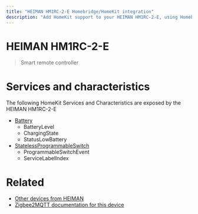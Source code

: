 ```yaml
---
title: "HEIMAN HM1RC-2-E Homebridge/HomeKit integration"
description: "Add HomeKit support to your HEIMAN HM1RC-2-E, using Homebridge, Zigbee2MQTT and homebridge-z2m."
---
```

<!---
This file has been GENERATED using src/docgen/docgen.ts
DO NOT EDIT THIS FILE MANUALLY!
-->
# HEIMAN HM1RC-2-E
> Smart remote controller


# Services and characteristics
The following HomeKit Services and Characteristics are exposed by
the HEIMAN HM1RC-2-E

* [Battery](../../battery.md)
  * BatteryLevel
  * ChargingState
  * StatusLowBattery
* [StatelessProgrammableSwitch](../../action.md)
  * ProgrammableSwitchEvent
  * ServiceLabelIndex


# Related
* [Other devices from HEIMAN](../index.md#heiman)
* [Zigbee2MQTT documentation for this device](https://www.zigbee2mqtt.io/devices/HM1RC-2-E.html)